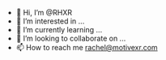 - 👋 Hi, I’m @RHXR
- 👀 I’m interested in ...
- 🌱 I’m currently learning ...
- 💞️ I’m looking to collaborate on ...
- 📫 How to reach me rachel@motivexr.com


<!---
RHXR/RHXR is a ✨ special ✨ repository because its `README.md` (this file) appears on your GitHub profile.
You can click the Preview link to take a look at your changes.
--->
